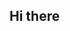 ## Hi there 

<!--
**Daaito/Daaito** is a  _special_  repository because its `README.md` (this file) appears on your GitHub profile.
No emojis in my Readme :<
Here are some ideas to get you started:

-  I’m currently working on ...
-  I’m currently learning ...
-  I’m looking to collaborate on ...
-  I’m looking for help with ...
-  Ask me about ...
-  How to reach me: ...
-  Pronouns: ...
-  Fun fact: ...
-->

